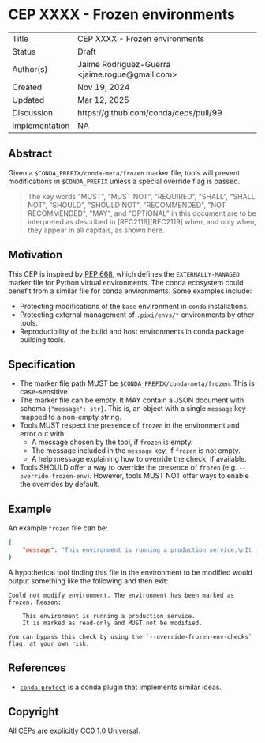 # CEP XXXX - Frozen environments

<table>
<tr><td> Title </td><td> CEP XXXX - Frozen environments </td>
<tr><td> Status </td><td> Draft </td></tr>
<tr><td> Author(s) </td><td> Jaime Rodríguez-Guerra &lt;jaime.rogue@gmail.com&gt;</td></tr>
<tr><td> Created </td><td> Nov 19, 2024</td></tr>
<tr><td> Updated </td><td> Mar 12, 2025</td></tr>
<tr><td> Discussion </td><td> https://github.com/conda/ceps/pull/99 </td></tr>
<tr><td> Implementation </td><td> NA </td></tr>
</table>

## Abstract

Given a `$CONDA_PREFIX/conda-meta/frozen` marker file, tools will prevent modifications in
`$CONDA_PREFIX` unless a special override flag is passed.

> The key words "MUST", "MUST NOT", "REQUIRED", "SHALL", "SHALL NOT", "SHOULD", "SHOULD NOT",
  "RECOMMENDED", "NOT RECOMMENDED", "MAY", and "OPTIONAL" in this document are to be interpreted as
  described in [RFC2119][RFC2119] when, and only when, they appear in all capitals, as shown here.

## Motivation

This CEP is inspired by [PEP 668][PEP-668], which defines the `EXTERNALLY-MANAGED` marker file for
Python virtual environments. The conda ecosystem could benefit from a similar file for conda
environments. Some examples include:

- Protecting modifications of the `base` environment in `conda` installations.
- Protecting external management of `.pixi/envs/*` environments by other tools.
- Reproducibility of the build and host environments in conda package building tools.

## Specification

- The marker file path MUST be `$CONDA_PREFIX/conda-meta/frozen`. This is case-sensitive.
- The marker file can be empty. It MAY contain a JSON document with schema `{"message": str}`. This is, an object with a single `message` key mapped to a non-empty string.
- Tools MUST respect the presence of `frozen` in the environment and error out with:
    - A message chosen by the tool, if `frozen` is empty.
    - The message included in the `message` key, if `frozen` is not empty.
    - A help message explaining how to override the check, if available.
- Tools SHOULD offer a way to override the presence of `frozen` (e.g. `--override-frozen-env`).
  However, tools MUST NOT offer ways to enable the overrides by default.

## Example

An example `frozen` file can be:

```json
{
    "message": "This environment is running a production service.\nIt is marked as read-only and MUST not be modified."
}
```

A hypothetical tool finding this file in the environment to be modified would output something
like the following and then exit:

```
Could not modify environment. The environment has been marked as frozen. Reason:

    This environment is running a production service.
    It is marked as read-only and MUST not be modified.

You can bypass this check by using the `--override-frozen-env-checks` flag, at your own risk.
```

## References

* [`conda-protect`](https://github.com/conda-incubator/conda-protect) is a conda plugin that
  implements similar ideas.

## Copyright

All CEPs are explicitly [CC0 1.0 Universal](https://creativecommons.org/publicdomain/zero/1.0/).

<!-- links -->

[PEP-668]: https://peps.python.org/pep-0668/
